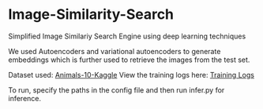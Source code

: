 # Image-Similarity-Search
Simplified Image Similariy Search Engine using deep learning techniques

We used Autoencoders and variational autoencoders to generate embeddings which is further used to retrieve the images from the test set.

Dataset used: [Animals-10-Kaggle](https://www.kaggle.com/datasets/alessiocorrado99/animals10)
View the training logs here: [Training Logs](https://wandb.ai/ajwadakil/image-similarity-search?workspace=user-ajwadakil)

To run, specify the paths in the config file and then run infer.py for inference.
